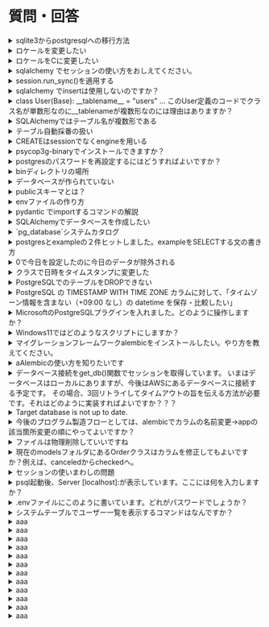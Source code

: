 # 質問・回答

<details><summary>sqlite3からpostgresqlへの移行方法</summary>

#### Q.
Webアプリを作っています。現在データベースはsqliteを使っています。
それをpostgresqlに移行するようになりました。postgresqlはローカルPCにインストールします

#### A.
PostgreSQLへの移行は、以下の手順や注意点を確認しながら進めるとスムーズです。

---

### 1. PostgreSQLのインストールと初期設定

- **インストール:** ローカルPCにPostgreSQLをインストールします。公式サイトから最新版をダウンロードし、インストールウィザードに沿ってセットアップを行ってください。
- **初期設定:** インストール後、PostgreSQLの管理ツール（例: pgAdmin）を使用して、必要なユーザー（Role）やデータベースを作成します。セキュリティ設定や接続設定も適切に行いましょう。
root
port:5432
Locale: Cを選択する
services.msc

---

### 2. データ移行の方法

- **pgloaderの利用:**  
  SQLiteからPostgreSQLへデータを一括移行する場合、[pgloader](https://pgloader.readthedocs.io/)というツールが便利です。pgloaderは、SQLiteのデータをPostgreSQLの形式に合わせて変換しながら移行できます。
  
- **ORMを使用している場合:**  
  DjangoなどのORMを利用している場合は、以下のような手順も考えられます。
  1. **新しい設定の反映:** `settings.py`などのデータベース設定ファイルをPostgreSQL用に更新します。
  2. **スキーマの作成:** PostgreSQL上でマイグレーションを実行して、テーブル構造を作成します。
  3. **データのエクスポート・インポート:** SQLiteからデータをエクスポートし、PostgreSQLにインポートするスクリプトやツール（例: `django-import-export`など）を活用する方法もあります。

---

### 3. 注意点

- **データ型の違い:**  
  SQLiteとPostgreSQLではサポートしているデータ型や動作に違いがあるため、テーブル定義やカラムの型が正しく移行されるように注意が必要です。

- **トランザクションの扱い:**  
  PostgreSQLは強力なトランザクション管理機能を持っています。既存のアプリケーションがトランザクションをどう扱っているか、移行後に問題が起きないか確認しましょう。

- **パフォーマンスチューニング:**  
  PostgreSQLは設定によりパフォーマンスが大きく変動するため、実際の利用状況に応じた設定の最適化も検討してください。

- **テストの実施:**  
  移行後は、必ず十分なテストを実施し、データの整合性や動作に問題がないか確認してください。

---

これらのポイントを踏まえて、移行作業を段階的に進めると、トラブルを最小限に抑えながらPostgreSQLへの移行が実現できるでしょう。もし具体的な環境やツールの設定、あるいはエラー対応などでさらに詳しい情報が必要でしたら、どうぞお知らせください。

</details>

<details><summary>ロケールを変更したい</summary>

#### Q.
PostgreSQLの設定を変更するには、以下の手順を実行する必要があります。ただし、既存のデータベースのは後から直接変更することができないため、新しいデータベースクラスタを作成する必要があります。

#### A.
PostgreSQLの`locale`設定を変更するには、以下の手順を実行する必要があります。ただし、既存のデータベースの`locale`は後から直接変更することができないため、新しいデータベースクラスタを作成する必要があります。

---

### 手順

#### 1. 現在の`locale`設定を確認
まず、現在のデータベースクラスタの`locale`設定を確認します。

```bash
psql -l
```

このコマンドで、各データベースの`LC_COLLATE`や`LC_CTYPE`が表示されます。

---

#### 2. 新しいデータベースクラスタを作成
`initdb`コマンドを使用して、新しいデータベースクラスタを作成します。この際に`--locale=C`を指定します。

```bash
initdb --locale=C -D /path/to/new/datadir
```

- `--locale=C`: ロケールを`C`に設定します。
- `-D /path/to/new/datadir`: 新しいデータベースクラスタのデータディレクトリを指定します。

---

#### 3. PostgreSQLを再起動
新しいデータベースクラスタを使用するようにPostgreSQLを再起動します。

```bash
systemctl stop postgresql
systemctl start postgresql -D /path/to/new/datadir
```

---

#### 4. 既存データの移行
既存のデータを新しいデータベースクラスタに移行する必要があります。以下の手順で行います：

1. **バックアップを取得**:
   ```bash
   pg_dumpall > backup.sql
   ```

2. **新しいクラスタにリストア**:
   ```bash
   psql -f backup.sql
   ```

---

### 注意点
- `locale`設定はデータベースクラスタの初期化時にのみ設定可能です。既存のデータベースの`locale`を変更することはできません。
- 作業前に必ずデータのバックアップを取得してください。
- `locale=C`を使用すると、文字列のソート順がバイナリ順（ASCII順）になります。これがアプリケーションに影響を与えないか確認してください。

---

もし具体的なエラーや疑問があれば、さらにサポートしますので教えてください！ 😊

</details>

<details><summary>ロケールをCに変更したい</summary>

#### Q.
ロケールを「C」に変更したい場合は、既存のクラスタを削除（もしくはバックアップしてからデータを移行）し、再度「C」ロケールを指定してクラスタを初期化する必要があります。　これをして initdb --locale=Cまでの具体的なやり方を教えてください。

>やはりWindows版で説明してください。データディレクトリの位置がわかりません。
services.msc
stop
管理者で実行する
net stop postgresql-x64-17
データディレクトリ
C:\Program Files\PostgreSQL\17\data

cd "C:\Program Files\PostgreSQL\17\bin"
initdb.exe --locale=C -D "C:\Program Files\PostgreSQL\17\data"

#### A.
以下は、Windows環境でPostgreSQLのクラスタをロケール「C」で再初期化する手順例です。なお、以下の手順はEnterpriseDBのインストーラでインストールした場合を前提としています。お使いの環境によりパスや手順が多少異なる場合がありますので、事前に十分なバックアップを取得し、操作には注意してください。

---

## 1. バックアップの取得

1. **全データのバックアップ**  
   既存データがある場合は、事前にバックアップを取ってください。  
   例：管理者としてコマンドプロンプトを開き、以下のように実行します  
   ```cmd
   "C:\Program Files\PostgreSQL\XX\bin\pg_dumpall.exe" -U postgres -f C:\backup\all_db_backup.sql
   ```  
   ※「XX」はPostgreSQLのバージョン番号です。パスはインストール時に指定したものに合わせてください。  
   または、pgAdminなどのGUIツールを利用してバックアップすることも可能です。

---

## 2. PostgreSQLサービスの停止

1. **サービス管理ツールの使用**  
   - 「スタート」メニューから「services.msc」を実行し、リスト中から `postgresql-x64-XX`（XXはバージョン番号）を見つけ、右クリックして「停止」を選択します。  
2. **コマンドプロンプトからの停止**  
   管理者としてコマンドプロンプトを開き、以下のコマンドを実行します  
   ```cmd
   net stop postgresql-x64-XX
   ```

---

## 3. データディレクトリの位置確認

1. **既定パスの例**  
   多くの場合、データディレクトリは以下のようなパスになっています  
   ```
   C:\Program Files\PostgreSQL\XX\data
   ```  
   ※インストール時に別の場所を指定している場合は、そのパスとなります。

2. **確認方法**  
   - **サービスのプロパティ**: 「サービス」管理ツールでPostgreSQLサービスを右クリックし、「プロパティ」を選ぶと、起動パラメータの中にデータディレクトリのパス（例：`-D "C:\Program Files\PostgreSQL\XX\data"`）が表示される場合があります。  
   - **postgresql.confの場所**: エクスプローラーで`postgresql.conf`ファイルを検索すると、そのフォルダがデータディレクトリです。

---

## 4. 既存データディレクトリのリネームまたは削除

1. **データディレクトリのバックアップとしてリネーム**  
   既存のデータをすぐに消さないため、念のためフォルダ名を変更しておく方法がおすすめです。  
   例：エクスプローラーまたは管理者としてコマンドプロンプトで  
   ```cmd
   ren "C:\Program Files\PostgreSQL\XX\data" data_old
   ```
   ※後でデータを復元する場合に備えて、リネームしておくと安心です。

---

## 5. 新しいクラスタの初期化（ロケール「C」で）

1. **管理者としてコマンドプロンプトを起動**  
   「管理者として実行」でコマンドプロンプトを開きます。

2. **initdbコマンドの実行**  
   PostgreSQLの`bin`ディレクトリに移動して、以下のコマンドを実行します  
   ```cmd
   cd "C:\Program Files\PostgreSQL\XX\bin"
   initdb.exe --locale=C -D "C:\Program Files\PostgreSQL\XX\data"
   ```  
   このコマンドにより、新しいデータディレクトリがロケール「C」で初期化されます。

---

## 6. PostgreSQLサービスの再起動

1. **サービスの開始**  
   「services.msc」からPostgreSQLサービスを右クリックして「開始」を選ぶか、管理者コマンドプロンプトで以下を実行します  
   ```cmd
   net start postgresql-x64-XX
   ```
2. **起動確認**  
   サービスが正常に起動しているか、ログファイル等で確認してください。

---

## 7. バックアップからのデータリストア（必要な場合）

1. **リストアの実行**  
   取得したバックアップからデータをリストアするには、管理者として以下のように実行します  
   ```cmd
   "C:\Program Files\PostgreSQL\XX\bin\psql.exe" -U postgres -f C:\backup\all_db_backup.sql
   ```
   ※大量のデータの場合、pg_restoreなどを利用する方法も検討してください。

---

### 注意点

- **操作前のバックアップ**: データ消失のリスクを避けるため、必ずバックアップを取ってから作業を行ってください。  
- **バージョンとパスの確認**: 「XX」はご使用のPostgreSQLのバージョン番号に読み替え、インストール時に指定したパスを正確に把握してください。  
- **管理者権限の確認**: すべての操作は管理者権限で実施する必要があります。

---

以上が、Windows環境でロケール「C」に変更するための具体的な手順となります。もし不明な点があれば、再度お知らせください。


</details>

<details><summary>sqlalchemy でセッションの使い方をおしえてください。</summary>

#### Q.
昨日、ModelsとSQL関数を作ったので、セッション管理機能を組み込みたい。sqlalchemy でセッションの使い方をおしえてください。

#### A.
SQLAlchemy のセッションは、ORM を通じてデータベースと対話する際の「作業単位」として機能します。セッションは、オブジェクトの永続化、変更のトラッキング、そしてトランザクション管理などを担っています。ここでは、セッションの基本的な使い方と注意点について詳しく説明します。

---

## 1. セッションの役割

- **オブジェクトのライフサイクル管理**  
  セッションは、データベースのテーブルに対応する Python オブジェクト（ORM マッピングされたモデル）を管理します。つまり、オブジェクトの作成、更新、削除といった変更を一時的に保持し、`commit()` を実行することでデータベースに反映させます。

- **トランザクション制御**  
  セッションはトランザクション単位で動作します。すなわち、一連の操作（データの追加・更新・削除など）をまとめてコミットできるので、エラーが発生した場合にロールバックすることでデータ整合性を保つことが可能です。

---

## 2. セッションの作成方法

### 2.1 エンジンの作成
まず、データベースへの接続情報を指定してエンジンを作成します。例えば SQLite を使用する場合は、以下のようになります。

```python
from sqlalchemy import create_engine

# SQLite の例。ファイルベースのデータベースを利用する場合
engine = create_engine('sqlite:///example.db', echo=True)
```

`echo=True` にすると、実行される SQL 文がコンソールに出力されるため、学習やデバッグに役立ちます。

### 2.2 セッションメーカーの作成
次に、`sessionmaker` を使ってセッションクラス（ファクトリ）を定義します。通常はエンジンをバインドしておきます。

```python
from sqlalchemy.orm import sessionmaker

Session = sessionmaker(bind=engine)
```

### 2.3 セッションの生成
作成したセッションクラスから実際のセッションインスタンスを生成します。

```python
session = Session()
```

---

## 3. セッションの基本的な操作

### 3.1 オブジェクトの追加

新しいモデルインスタンスを作成し、セッションに追加します。

```python
# 例として、User モデルが定義されていると仮定します
new_user = User(name='太郎', email='taro@example.com')
session.add(new_user)  # 単一オブジェクトを追加

# 複数のオブジェクトを一度に追加する場合
users = [
    User(name='花子', email='hanako@example.com'),
    User(name='次郎', email='jiro@example.com')
]
session.add_all(users)
```

### 3.2 クエリの実行

既にデータベースに存在するデータを取得するには、`query()` を利用します。

```python
# 全ユーザの取得
all_users = session.query(User).all()

# 条件付きクエリ（例：名前が「太郎」のユーザ）
taro_user = session.query(User).filter_by(name='太郎').first()
```

### 3.3 変更の確定（コミット）

セッション内で行った追加・更新・削除の操作は、`commit()` を呼び出すことでデータベースに反映されます。

```python
session.commit()
```

### 3.4 変更の取り消し（ロールバック）

コミット前にエラーや不整合が発生した場合は、`rollback()` により直前の状態に戻します。

```python
session.rollback()
```

### 3.5 セッションのクリーンアップ

作業が完了したら、必ずセッションをクローズして接続リソースを解放します。

```python
session.close()
```

---

## 4. 便利な機能とベストプラクティス

### 4.1 コンテキストマネージャの利用

Python の `with` ブロックを使って、セッションのライフサイクルを自動管理する方法もあります（SQLAlchemy 1.4 以降）。

```python
from sqlalchemy.orm import Session

with Session(engine) as session:
    # セッション内での操作
    session.add(new_user)
    session.commit()
    # ここでブロックを抜けると自動的にセッションが閉じられます
```

### 4.2 scoped_session の利用

複数スレッドを使うようなアプリケーションでは、`scoped_session` を利用してスレッドごとにセッションを管理することが推奨されます。

```python
from sqlalchemy.orm import scoped_session, sessionmaker

session_factory = sessionmaker(bind=engine)
Session = scoped_session(session_factory)

# スレッドごとに Session() を呼び出すと、同じスレッド内では同じセッションが返されます
session = Session()
```

### 4.3 セッションの状態管理

- **フラッシュ (flush):**  
  セッションの `flush()` メソッドは、変更をデータベースに反映する準備として SQL 文を発行しますが、トランザクションは確定しません。コミット前に状態を確認したい場合に利用します。

- **オブジェクトの状態:**  
  セッションにより、オブジェクトは「transient（新規オブジェクト）」「pending（セッションに追加済み）」「persistent（データベースに存在）」といった状態で管理されます。これらの状態が変化するタイミングを把握することは、デバッグやトランザクション管理で有用です。

---

## 5. まとめ

SQLAlchemy のセッションは、ORM を利用する際の最も重要な要素です。セッションの適切な使い方は以下のポイントに集約されます：

- **エンジンと sessionmaker でセッションを生成し、必要な操作を実施する。**
- **オブジェクトの追加、更新、削除操作をセッションを通して行い、`commit()` で確定させる。**
- **エラーが発生した場合は `rollback()` を使って変更を取り消す。**
- **作業終了後は必ず `close()` でセッションを閉じ、リソースを適切に解放する。**
- **コンテキストマネージャや scoped_session を用いて、セッション管理をより安全かつ効率的に行う。**

このように、SQLAlchemy でのセッション操作は、正確なトランザクション管理とリソース管理を行う上で不可欠です。具体的な使い方はプロジェクトの要件や実装環境に合わせて最適化してください。

</details>

<details><summary>session.run_sync()を適用する</summary>

#### Q.
session.run_sync()もすべての関数に必要ならば適用してください。

#### A.
了解しました！  
以下の点を踏まえ、`session.run_sync()` を**必要な関数にだけ適用**します。

---

## ✅ ポイント

### `session.run_sync()` が必要な場面：
- `User.__table__.create()` のように、**同期メソッド**を非同期セッションから実行する場合。
- 通常の **クエリや `session.execute(stmt)` のような非同期操作には不要**です。

---

## 🔍 どの関数に `run_sync()` を使うべき？

`run_sync()` を使うべきなのは **`create_user_table()`** など「同期関数（run_sync 必須）」を呼ぶもののみです。  
それ以外の関数（例：`select_user()`、`insert_user()`など）はすでに **非同期 API（execute, commit など）** を使っており、run_sync は不要です。

---

## 🎯 結論

### ✅ `session.run_sync()` を使う関数
- `create_user_table()`
- `delete_all_user()`（→ SQL文で `DROP TABLE` を直で流しているので、**必要なし**）

### ✅ `run_sync()` 適用済みの `create_user_table()`（修正版）
```python
@log_decorator
async def create_user_table():
    try:
        async with AsyncSessionLocal() as session:
            await session.run_sync(User.__table__.create, checkfirst=True)
            logger.debug("User テーブルの作成（または既存）が完了しました。")
    except Exception as e:
        logger.error(f"create_user_table() でエラーが発生しました: {e}")
        raise
```

---

## 🚫 run_sync は不要な関数一覧

以下の関数では run_sync を使いません（すでに非同期対応 API を使用済みのため）：

- `select_user`
- `select_all_users`
- `insert_user`
- `insert_new_user`
- `insert_shop`
- `update_user`
- `delete_user`
- `delete_all_user`

`delete_all_user()` は以下のように SQL 文を `engine.begin()` 経由で直に実行しており、これも run_sync の必要はありません。

```python
async with engine.begin() as conn:
    await conn.execute(text("DROP TABLE IF EXISTS users"))
```

---

## ✅ 最終まとめ

| 関数名               | run_sync 必要？ | 修正状況     |
|----------------------|------------------|--------------|
| create_user_table    | ✅ 必要          | ✅ 済        |
| delete_all_user      | ❌ 不要          | ✅ そのままでOK |
| その他 select/insert 系 | ❌ 不要          | ✅ AsyncSessionLocal へ統一済 |

---

この方針で問題なければ、修正済の `user.py` をまるごとお渡しできます！必要であれば教えてください 🙌

</details>

<details><summary>sqlalchemy でinsertは使用しないのですか？</summary>

#### Q.
sqlalchemy のinsertが使われていませんでしたが、使用しないのですか？

#### A.
興味深いご質問ですね！`sqlalchemy` の `insert` 文に直接対応するものを利用しない理由はいくつか考えられます：

1. **挙動の明確化**:
   `sqlalchemy` には `insert` 文を生成するための専用メソッド `insert()` が存在しますが、このコードではまずビジネスロジックとして、ユーザーが既に存在するかどうか確認しています。このような条件分岐を含む処理では、既存の `insert()` メソッドに頼るよりも、カスタマイズした流れをコード内で書く方が明確にロジックを表現できます。

2. **トランザクション管理**:
   `insert()` を直接使用して新規レコードを追加することも可能ですが、このコードではトランザクションを明示的に管理しています。特に例外処理が含まれているため、失敗した場合に適切にロールバックする仕組みが必要です。

3. **汎用性と柔軟性**:
   このコードでは、パスワードのハッシュ化や条件に基づく処理が含まれています。このような複数の操作を行う場合、単一の `insert()` ステートメントでは対応できない複雑な流れを構築しています。

4. **ロギングの詳細管理**:
   挿入前後に詳細なロギングを行っているため、個別のロジックとして明示的に記載することでデバッグが容易になります。

ただし、シンプルなデータ挿入のみを行う場面では、`insert()` メソッドを使用すると記述が短縮され、効率が上がることもあります。以下はその例です：

```python
from sqlalchemy import insert

async def simple_insert_user(session, data):
    stmt = insert(User).values(data)
    await session.execute(stmt)
    await session.commit()
```

このコードは条件確認や追加処理が不要な場合に役立ちます。どちらを選ぶかはユースケース次第ですね！

もしさらに掘り下げて議論したいポイントがあれば教えてくださいね 😊。

</details>

<details><summary>class User(Base):
    __tablename__ = "users"
    ...
このUser定義のコードでクラス名が単数形なのに__tablenameが複数形なのには理由はありますか？</summary>

#### Q.
class User(Base):
    __tablename__ = "users"
    ...
このUser定義のコードでクラス名が単数形なのに__tablenameが複数形なのには理由はありますか？

#### A.
一般的な慣習として、ORM（Object Relational Mapping）の設計では、クラス名は単数形、テーブル名は複数形で表現することが多いです。

- **クラス名が単数形の理由:**  
  クラスは「1つのエンティティ」や「1つのレコード」を表すため、単数形（User、Article、Product など）として定義されます。つまり、User クラスは「1人のユーザー」をモデル化しています。

- **テーブル名が複数形の理由:**  
  一方、データベースのテーブルは複数のレコード、つまり複数のユーザーを格納する集合を表しているため、複数形（users、articles、products など）がよく用いられます。  
  この命名規則により、コードの可読性が向上し、「User」クラスが個々のユーザーを示し、「users」テーブルがユーザーのコレクションを保持するという関係性が直感的に理解できるようになります。

- **技術的な制約ではなく、設計上のスタイル:**  
  これはあくまで慣例であり、技術的に強制されるものではありません。プロジェクトやチームのコーディング規約に合わせて、クラス名とテーブル名をどのように命名するかは自由に決められます。ただし、多くのプロジェクトでこの慣例が採用されているため、統一性が保たれるというメリットがあります。

以上の理由から、クラス名が単数形であっても、テーブル名を複数形にしても問題はなく、むしろ慣例的に用いられているため自然な形となります。

</details>

<details><summary>SQLAlchemyではテーブル名が複数形である</summary>

#### Q.
sqlite3のテーブル名はUserになっています。データも正常にuser1のデータは存在します。
しかしSQLAlchemyではusersでテーブルを指定しています。

#### A.
この状況は、SQLite に実際に存在するテーブルの名前と、SQLAlchemy のモデルで指定しているテーブル名が一致していないために起こっています。

---

### 詳細説明

- **SQLite のテーブル名が "User" である:**  
  既存の SQLite データベースでは、テーブル名が "User" になっているため、実際に user1 のデータが格納されています。

- **SQLAlchemy のモデル定義が "users" を指定している:**  
  SQLAlchemy の User クラスは次のように定義されています。  
  ```python
  class User(Base):
      __tablename__ = "users"
      ...
  ```  
  このため、SQLAlchemy はデータベース内のテーブル名を "users" として認識し、SELECT クエリを実行しようとします。

- **名前の不一致による問題:**  
  SQLite は通常、テーブル名の大文字小文字に寛容な場合もありますが、環境や作成方法（引用符の有無など）によっては "User" と "users" を同一視しないケースもあります。  
  そのため、実際のテーブル名が "User" なのに対して SQLAlchemy は "users" を参照し、結果として「no such table: users」というエラーが発生しています。

---

### 対応方法

1. **テーブル名を一致させる:**  
   - **データベース側を変更する:**  
     既存の SQLite データベースのテーブル名を "users" にリネームするか、再作成する。  
     例として、SQLite の管理ツールやコマンドラインからテーブルのリネームを実施する方法があります。
   - **SQLAlchemy のモデル定義を変更する:**  
     SQLAlchemy の User クラスで、`__tablename__` を実際のテーブル名 "User" に変更する。  
     変更例:  
     ```python
     class User(Base):
         __tablename__ = "User"
         ...
     ```
     これにより、SQLAlchemy はテーブル名 "User" を参照するようになります。

2. **プロジェクトの命名規則を再検討する:**  
   一般的な慣例として、クラス名は単数形、テーブル名は複数形にするケースが多いですが、これはあくまで設計上の選択です。  
   もし、プロジェクト全体で「User」というテーブル名が使われているのであれば、SQLAlchemy のモデルも実際のテーブル名に合わせるのが望ましいです。

---

### まとめ

- 実際の SQLite のテーブル名が "User" であるのに対し、SQLAlchemy はモデルで "users" を指定しているため、テーブル名の不一致が原因でエラーが発生しています。  
- 対応策としては、データベースのテーブル名または SQLAlchemy の `__tablename__` を一致させる必要があります。

このように名前の不一致を解消すれば、エラーは解消されるはずです。

</details>

<details><summary>テーブル自動採番の扱い</summary>

#### Q.
これがCompanyテーブルです。自動採番はありますか？
># Companyテーブル
class Company(Base):
    __tablename__ = "companies"

    company_id = Column(Integer, primary_key=True, index=True)
    name = Column(String, nullable=False)
    tel = Column(String, nullable=True)
    shop_name = Column(String, nullable=True)
    created_at = Column(String, nullable=True)
    disabled = Column(Boolean, default=False)
    def as_dict(self):
        """SQLAlchemyモデルを辞書に変換"""
        return {column.name: getattr(self, column.name) for column in self.__table__.columns}
#### A.
Companyテーブルでは、company_idカラムが  
```python
company_id = Column(Integer, primary_key=True, index=True)
```  
と定義されており、これによりSQLAlchemyはこのカラムをテーブルの主キーとして扱い、デフォルトでは自動採番（auto-increment）の動作をします。

ただし、SQLiteの場合、**自動採番機能は必ずしも「AUTOINCREMENT」キーワードによって制御されるわけではありません**。以下の点を整理します。

### SQLiteにおける自動採番の仕組み
- **INTEGER PRIMARY KEYの場合**  
  SQLiteでは、カラムを`INTEGER PRIMARY KEY`と宣言すると、そのカラムは内部的に`ROWID`のエイリアスとなり、自動的に連番が付与されます。この場合、明示的に`AUTOINCREMENT`オプションを指定しなくても自動採番機能は働きます。
- **AUTOINCREMENTキーワードとの違い**  
  `AUTOINCREMENT`キーワードを明示的に指定すると、SQLiteは`sqlite_sequence`テーブルを利用して採番状態を管理します。しかし、Companyテーブルの定義では`autoincrement=True`（または`AUTOINCREMENT`キーワードを使用する形）が指定されていないため、この内部テーブルは作成されません。

### 結論
- **自動採番はある**  
  Companyテーブルのcompany_idは、主キーとして定義されているため、自動で一意な整数値が付与されます（SQLiteのデフォルトのROWID機能により実現）。
- **sqlite_sequenceが使われない**  
  明示的にAUTOINCREMENTが設定されていないため、sqlite_sequenceテーブルには対象テーブルとして記録されません。そのため、もしreset_all_autoincrement()のようにsqlite_sequenceに対して操作を試みると、「no such table: sqlite_sequence」というエラーが発生することになります。

このため、あなたのコードで自動採番のリセット処理を行おうとすると、Companyテーブルは実際にはsqlite_sequenceテーブルに存在していないためエラーになります。

</details>

<details><summary>CREATEはsessionでなくengineを用いる</summary>

#### Q.
init_database()を実行して、このようなエラーになりました。
エラー発生
ステータスコード: 500

エラーメッセージ: 例外発生: 'Session' object has no attribute '_run_ddl_visitor'
いったい何が原因でしょうか？

#### A.
以下は、SessionではなくAsyncEngineから接続を取得してDDLを実行する方法の例です。  
※この例では、すでにAsyncEngineのインスタンスが変数`engine`として利用可能であることを前提としています。

```python
@log_decorator
async def create_user_table():
    try:
        # AsyncEngineからbegin()を使用して接続を取得し、DDL操作を実行します。
        async with engine.begin() as conn:
            await conn.run_sync(User.__table__.create, checkfirst=True)
            logger.debug("User テーブルの作成（または既存）が完了しました。")
    except DatabaseError as e:
        logger.error(f"create_user_table() でエラーが発生しました: {e}")
        raise
```

### 説明
- **AsyncEngineの利用**  
  `AsyncSessionLocal`ではなく、`engine.begin()`を使用して非同期接続を取得しています。これにより、DDL操作（テーブル作成）が適切なコネクションから実行されます。  
- **`run_sync`メソッド**  
  `await conn.run_sync(User.__table__.create, checkfirst=True)` は、同期的なテーブル作成処理を非同期環境で実行するためのものです。`checkfirst=True` により、テーブルが既に存在しているかどうかをチェックします。  

このように書き換えることで、Session固有のメソッドに依存せずDDL操作が実行でき、`_run_ddl_visitor`に関するエラーも回避できます。

</details>

<details><summary>psycop3g-binaryでインストールできますか？</summary>

#### Q.
psycop3g-binaryでインストールできますか？

#### A.
psycopg3 自体は「psycopg3-binary」という名前のパッケージではなく、公式には「psycopg」というパッケージ名で提供されています。バイナリ版（事前ビルド済みのホイール）を利用したい場合、extras を使ってインストールする形になります。具体的には、以下のようにします。

```bash
pip install psycopg[binary]
```

このコマンドで、psycopg3 のバイナリ版がインストールされ、非同期対応などの最新機能も利用できるようになります。

---

**補足:**

- psycopg2 と違い、psycopg3 はパッケージ名が「psycopg」です。
- オプション `[binary]` を指定することで、必要なバイナリビルドがインストールされるため、自力でのコンパイルなどを避けられます。

このように、psycopg3 のバイナリ版を利用するには `psycopg[binary]` を使用してください。

</details>

<details><summary>postgresのパスワードを再設定するにはどうすればよいですか？</summary>

#### Q.
postgresのパスワードを再設定するにはどうすればよいですか？

#### A.
PostgreSQLのパスワードを再設定するには、主にpsqlクライアントからSQLコマンドを実行して更新する方法が一般的です。以下に手順を示します。

---

### 1. psqlでPostgreSQLに接続する

#### Linux/macOSの場合
1. **ターミナルを開く。**
2. PostgreSQLのスーパーユーザー（通常は「postgres」）として接続します。例えば、以下のコマンドを実行します。

   ```bash
   sudo -u postgres psql
   ```

#### Windowsの場合
1. **コマンドプロンプトまたはPowerShellを管理者権限で起動する。**
2. PostgreSQLのインストールディレクトリ内にあるpsql.exeを使って接続します。インストール時にパスが通っていない場合、PostgreSQLのbinディレクトリに移動するか、フルパスを指定します。

   ```cmd
   psql -U postgres -W
   ```

   ※ `-W` オプションでパスワード入力が求められます。

---

### 2. ALTER USERコマンドでパスワードを変更する

psqlのプロンプトが表示されたら、次のコマンドを実行してパスワードを更新します。  
※下記の`new_password`の部分は新しいパスワードに変更してください。

```sql
ALTER USER postgres WITH PASSWORD 'new_password';
```

コマンド実行後、`ALTER ROLE`と表示されれば変更は成功です。

---

### 3. 接続設定の更新

- **接続文字列の確認**  
  使用しているアプリケーションやORM（例：SQLAlchemy）の接続文字列内に、古いパスワードが記載されている場合は、新しいパスワードに更新してください。  
  例：
  ```python
  DATABASE_URL = "postgresql+asyncpg://postgres:new_password@localhost/YourDatabaseName"
  ```
  
- **サービスの再起動（必要に応じて）**  
  一部の環境では、設定変更後にPostgreSQLサービスの再起動が求められることがあります。問題が解決しない場合は、サービスの再起動も検討してください。

---

### 補足

- **もしpsqlへの接続が困難な場合:**  
  万が一現在のパスワードがわからず、psqlへの接続に失敗する場合は、一時的にPostgreSQLの認証方法を信頼モード（trust）に変更する必要があるかもしれません。その場合は、PostgreSQLの設定ファイル（通常は`pg_hba.conf` dataフォルダに入っている）を編集して、ローカル接続の認証方法を`trust`に変更し、サーバーを再起動します。パスワード再設定後は、元の認証方法（例えば`md5`）に戻すことを忘れないようにしてください。

これで、postgresユーザーのパスワードを再設定し、アプリケーションの接続設定を更新することができます。


</details>

<details><summary>binディレクトリの場所</summary>

#### Q.
PostgreSQL17のbinディレクトリはどうしたらわかりますか？

#### A.
PostgreSQLのbinディレクトリは、インストール方法やOSにより異なりますが、以下の方法で場所を確認できます。

### 1. pg_configコマンドを使用する

PostgreSQLをインストールすると、一緒に付属する「pg_config」というユーティリティが利用可能になります。このコマンドを使うと、ビルド時の設定情報（インストールディレクトリやバイナリディレクトリのパスなど）が表示されます。以下のコマンドをターミナルまたはコマンドプロンプトで実行してください。

```bash
pg_config --bindir
```

このコマンドは、PostgreSQLのバイナリ（psql、pg_dumpなど）が格納されているディレクトリのパスを返します。

### 2. OSのデフォルトのインストールパスを確認する

#### Windowsの場合

- **インストーラ経由の場合:**  
  通常、EnterpriseDBなどのインストーラーを使ってインストールすると、デフォルトでは以下のようなパスになります：
  
  ```
  C:\Program Files\PostgreSQL\17\bin
  ```

  ※ PostgreSQLのバージョン（ここでは「17」）に合わせてディレクトリが作成されます。

#### Linuxの場合

- **パッケージマネージャー経由の場合:**  
  例えば、DebianやUbuntuではpsqlなどの実行ファイルは`/usr/bin`や`/usr/lib/postgresql/17/bin`などに配置されることがあります。また、Red Hat系では`/usr/pgsql-17/bin`に配置されることも多いです。

- **whichコマンドを使用する方法:**  
  ターミナルで以下のコマンドを実行すると、psqlコマンドのパスが表示されます：
  
  ```bash
  which psql
  ```

  このパスからbinディレクトリの位置を推測することも可能です。

### 3. インストールディレクトリを直接確認する

もしpg_configがパスに含まれていない場合、PostgreSQLをインストールしたときのドキュメントやインストーラの設定を確認してください。また、環境変数やインストール履歴を見返すと、インストール先ディレクトリの情報が記載されていることがあります。

---

これらの方法を使い、PostgreSQL 17のbinディレクトリの場所を確認できるはずです。どの方法が利用できるかは、環境やインストール方法に依存しますので、状況に応じた確認方法をお試しください。

binの場所
> C:\Program Files\PostgreSQL\17\bin
システム環境変数のPathに追加します。

その後に、実行します。
> pg_config --bindir


</details>

<details><summary>データベースが作られていない</summary>

#### Q.
このPostgreSQL接続スクリプトがおかしいみたいです。このエラーになりました。
init_database Error: database "example" does not exist
なぜでしょうか？

#### A.
このエラーは、接続先として指定しているデータベース「example」がPostgreSQLサーバ上に存在しないために発生しています。スクリプト中の設定を見ると、

DATABASE_URL = "postgresql+asyncpg://postgres:root@localhost/example"

となっており、これはPostgreSQLに対して「example」という名前のデータベースに接続しようとしていることを意味します。しかし、PostgreSQLはデフォルトでは接続先のデータベースが存在しない場合、作成は自動で行わず、まずは手動でデータベースを作成する必要があります citeturn0file0.

**解決方法の例**

1. **PostgreSQLでデータベース「example」を作成する**  
   ターミナルやpsqlクライアント、あるいはpgAdminなどのGUIツールを使用して、以下のようなコマンドを実行してください：
   ```
   createdb -U postgres example
   ```
   あるいはpsqlシェル内で：
   ```sql
   CREATE DATABASE example;
   ```
   これにより、スクリプトが接続を試みる「example」データベースが存在するようになります。

2. **もしSQLiteを使用する場合**  
   スクリプトにはSQLite用の接続情報（コメントアウトされたコード）も記載されています：
   ```python
   # DATABASE_URL = "sqlite+aiosqlite:///database/example.db" # sqlite用
   # db_name_str = "example.db"
   ```
   もしSQLiteを使いたい場合は、上記のコメントを外してSQLite用の設定に切り替えると、PostgreSQLに依存せずにローカルファイルベースのデータベース（example.db）を使用できます。

以上、現状のエラーは「example」というデータベースが存在しないために発生しており、必要なデータベースを作成するか、使用するデータベースの種類に合わせて接続設定を変更することで解消できます。

</details>

<details><summary>publicスキーマとは？</summary>

#### Q.
例として、publicスキーマはどのような使い方をするのですか？

#### A.
PostgreSQLの`public`スキーマは、デフォルトで用意されているスキーマで、初期状態ではすべてのユーザーが利用可能なため、シンプルなデータベース設計や小規模なプロジェクトに適した使い方ができます。以下に具体例をいくつか挙げます：

### **1. 小規模なプロジェクト**
`public`スキーマは特別な設定をせずにすぐに利用できるため、開発を迅速に開始したいときに便利です。例えば、社内ツールやプロトタイプ作成で、スキーマ分けが必要ない場合に`public`に直接テーブルを作成します。

### **2. 権限管理が不要な場合**
権限管理が簡素化されたシチュエーションでは、`public`スキーマは手間を省けます。例えば、小さなチームで全員がデータベース全体にアクセス権を持っている場合に、全データを`public`スキーマに配置します。

### **3. 共通データの格納**
全ユーザーまたは全アプリケーションで共有されるデータを保存する際に`public`スキーマを利用します。例として、以下のようなデータが含まれる場合：
- 地理的なデータ（国や地域一覧）
- 標準化された設定や規格データ（単位変換表など）

### **注意点**
1. **アクセス権の制限**: すべてのユーザーが初期状態で`public`スキーマにアクセスできるため、機密データの格納には注意が必要です。必要に応じて権限を調整することで安全性を高めることができます。
2. **スキーマ分離**: 複数のプロジェクトやチームが関与している場合は、`public`スキーマを避けてカスタムスキーマを作成するほうが管理がしやすいです。

### **具体例**
以下のようなシンプルなテーブルを作成して利用します：

```sql
CREATE TABLE public.users (
    id SERIAL PRIMARY KEY,
    name VARCHAR(255) NOT NULL,
    email VARCHAR(255) UNIQUE NOT NULL,
    created_at TIMESTAMP DEFAULT CURRENT_TIMESTAMP
);
```

これにより、`users`テーブルは`public`スキーマの中に配置され、特別なスキーマ指定なしで利用可能になります。もしカスタムスキーマや権限設定が必要になったら、適宜移行を検討すると良いでしょう。

さらなる詳細や別の利用例が必要でしたら教えてください！

</details>

<details><summary>envファイルの作り方</summary>

#### Q.
定数をsettingsを使ってenvファイルに移動したい。
やり方を教えてください。

#### A.
以下は、pydantic の BaseSettings を用いて、環境変数を .env ファイルからロードする方法の一例です。

---

### 1. .env ファイルを作成する

プロジェクトのルートに、例えば以下の内容の .env ファイルを作成します。  
**例 (.env)**
```env
DATABASE_URL=postgresql+asyncpg://postgres:root@localhost/example
ENDPOINT=https://192.168.3.14:8000
# 必要に応じてその他の定数も追加できます
```

---

### 2. settings.py を作成する

pydantic の BaseSettings を利用して、環境変数を読み込むクラスを作成します。  
**例 (settings.py)**
```python
from pydantic import BaseSettings

class Settings(BaseSettings):
    database_url: str
    endpoint: str

    class Config:
        env_file = ".env"  # .env ファイルから読み込む設定
        env_file_encoding = "utf-8"  # 文字コードの指定（必要に応じて）

# 設定インスタンスを生成（どこでもインポートして利用できます）
settings = Settings()
```

---

### 3. アプリケーションコードで利用する

各モジュール（例: local_postgresql_database.py や main.py）で、先ほど作成した settings をインポートして利用します。  
**例 (local_postgresql_database.py) の一部**
```python
from sqlalchemy.ext.asyncio import AsyncSession, create_async_engine
from sqlalchemy.orm import sessionmaker, declarative_base
from contextlib import asynccontextmanager

# settings から環境変数をロード
from settings import settings

# PostgreSQL の接続設定を使用
DATABASE_URL = settings.database_url
engine = create_async_engine(DATABASE_URL, echo=True)

AsyncSessionLocal = sessionmaker(
    bind=engine,
    class_=AsyncSession,
    expire_on_commit=False
)

Base = declarative_base()

@asynccontextmanager
async def get_db():
    async with AsyncSessionLocal() as session:
        try:
            yield session
        finally:
            await session.close()

# 例として他の定数も利用
endpoint = settings.endpoint
```

---

### 4. 注意点

- **セキュリティ**: .env ファイルには機密情報（パスワード等）が含まれる可能性があるため、バージョン管理に含めず、`.gitignore` に追加するなど対策してください。
- **環境ごとの設定**: 開発・本番など、環境ごとに .env ファイルを切り替えることで、環境依存の設定を管理しやすくなります。
- **他のライブラリの利用**: pydantic の BaseSettings 以外にも、python-decouple などのライブラリを利用する方法もありますが、FastAPI と相性の良い pydantic を使うのが一般的です。

以上の手順で、定数を .env ファイルに移行して、コード中で settings 経由で値を参照する実装が可能になります。

</details>

<details><summary>pydantic でimportするコマンドの解説</summary>

#### Q.
pydantic でimportする以下のコマンドのAliasChoicesなどの解説をしてください。 from pydantic import ( AliasChoices, AmqpDsn, BaseModel, Field, ImportString, PostgresDsn, RedisDsn, )

#### A.

##### Pydantic 2.11 Settings Management
>https://docs.pydantic.dev/2.11/concepts/pydantic_settings/#usage

以下に、`pydantic`でインポートした各項目について簡単に解説します：

### **1. AliasChoices**
- **概要**: `AliasChoices`は、フィールドのエイリアスを複数指定するためのツールです。
- **用途**: 異なる名前でアクセス可能なフィールドを定義したい場合に使用します。たとえば、APIの異なるバージョンが異なるキー名を返す場合に便利です。
- **使用例**:
  ```python
  from pydantic import BaseModel, AliasChoices

  class MyModel(BaseModel):
      name: str = Field(..., alias=AliasChoices("name", "username", "user_name"))
  ```

### **2. AmqpDsn**
- **概要**: AMQP（Advanced Message Queuing Protocol）DSN形式のURLを検証するためのデータ型です。
- **用途**: メッセージキュー（例: RabbitMQなど）との接続文字列を安全に管理する際に使用します。
- **例**: `amqp://user:password@host:5672/vhost`

### **3. BaseModel**
- **概要**: Pydanticの基本クラスで、データバリデーションや型アノテーションを活用できます。
- **用途**: 任意のモデルを構築し、データの検証や変換を行います。
- **使用例**:
  ```python
  from pydantic import BaseModel

  class User(BaseModel):
      id: int
      name: str
      age: int
  ```

### **4. Field**
- **概要**: フィールドの設定をカスタマイズするために使用されます（例: デフォルト値、エイリアス、バリデーションなど）。
- **用途**: 各フィールドの振る舞いや制約を細かく制御できます。
- **使用例**:
  ```python
  from pydantic import BaseModel, Field

  class User(BaseModel):
      id: int = Field(..., alias="user_id")
      age: int = Field(gt=0)
  ```

### **5. ImportString**
- **概要**: インポート可能なPythonパスを検証するための型です。
- **用途**: 動的にモジュールや関数をインポートする際に、安全性を確保する目的で使用します。
- **例**:
  ```python
  from pydantic import ImportString

  class Config(BaseModel):
      handler: ImportString
  ```

### **6. PostgresDsn**
- **概要**: PostgreSQL DSN形式のURLを検証するためのデータ型です。
- **用途**: データベース接続文字列を正確に管理するために使用します。
- **例**: `postgresql://user:password@localhost/dbname`

### **7. RedisDsn**
- **概要**: Redis DSN形式のURLを検証するためのデータ型です。
- **用途**: Redisへの接続文字列を適切に管理する際に役立ちます。
- **例**: `redis://localhost:6379/0`

これらのツールを使用すると、データバリデーションや接続情報の管理がより簡単かつ安全になります。さらに具体的な使い方について知りたい場合は、ぜひお知らせください！ 😊

</details>

<details><summary>SQLAlchemyでデータベースを作成したい</summary>

#### Q.
SQLAlchemyでデータベースを作成したいです。名前はexample　どう書けばよいですか？

#### A.
PostgreSQL では「CREATE DATABASE」文はトランザクションブロック外で実行する必要があります。そのため、SQLAlchemy を使って非同期にデータベースを作成する場合は、通常のテーブル作成用のコードと少し異なる扱いになります。さらに、接続URLで指定しているデータベース（ここでは example）は存在する前提で接続が行われるため、既存の「example」データベースにアクセスする前に、まず管理用のデータベース（たいていは "postgres"）に接続して新たにデータベースを作成する必要があります。

以下は、非同期エンジンを使って "postgres" データベースに接続し、「example」データベースを作成するサンプルコードです。

---

```python
from sqlalchemy.ext.asyncio import create_async_engine
from sqlalchemy import text
import asyncio

async def create_database(database_name: str = "example"):
    # 管理用のデフォルトデータベース "postgres" に接続するためのURL
    default_database_url = "postgresql+asyncpg://postgres:root@localhost/postgres"
    
    # 非同期エンジンを作成
    engine = create_async_engine(default_database_url, echo=True)
    
    async with engine.connect() as conn:
        # PostgreSQLのCREATE DATABASE文はトランザクションブロック外で実行する必要があるので、isolation_levelをAUTOCOMMITに設定
        await conn.execution_options(isolation_level="AUTOCOMMIT")
        try:
            # データベースが既に存在している場合、例外が発生する可能性があります。
            await conn.execute(text(f"CREATE DATABASE {database_name}"))
            print(f"Database '{database_name}' created successfully.")
        except Exception as e:
            # 例えば、データベースが既に存在する場合などは例外が発生します。必要に応じてエラーハンドリングを行います。
            print(f"An error occurred while creating database '{database_name}': {e}")
    
    # エンジンを破棄
    await engine.dispose()

# 非同期関数を実行する例
if __name__ == "__main__":
    asyncio.run(create_database("example"))
```

---

### 解説

1. **管理用URLの設定**  
   - `default_database_url` では、"postgres" という、通常は必ず存在するデフォルトの管理用データベースに接続しています。  
   - その上で "CREATE DATABASE example" を実行することで、新たな "example" データベースを作成します。

2. **AUTOCOMMIT モード**  
   - PostgreSQL の CREATE DATABASE 文は、トランザクションブロック外で実行する必要があるため、`execution_options(isolation_level="AUTOCOMMIT")` を利用してトランザクションを無効にしています。

3. **例外処理**  
   - すでに同名のデータベースが存在する場合やその他のエラーが発生した場合は、try/except で捕捉しています。  
   - 必要に応じてエラーメッセージの詳細な解析や、すでに存在する場合のスキップ処理（例: "Database already exists" のエラーの場合は無視する）を実装するとよいでしょう。

この方法で、「example」データベースが PostgreSQL サーバー上に新しく作成され、その後、あなたのアプリケーションの接続URL（"postgresql+asyncpg://postgres:root@localhost/example"）で接続してテーブルやデータの操作を行えるようになります。

</details>

<details><summary>`pg_database`システムカタログ</summary>

#### Q.
PostgreSQLでデータベースを列挙するSQLを書いてください。

#### A.
PostgreSQLでデータベースを列挙するには、以下のSQLクエリを使用できます：

```sql
SELECT datname
FROM pg_database
WHERE datistemplate = false;
```

このクエリは、`pg_database`システムカタログからデータベース名を取得し、テンプレートデータベース（`template0`や`template1`）を除外します。必要に応じてさらに条件を追加することも可能です！

もし何か追加でご質問があれば、どうぞお聞きください！ 😊

</details>

<details><summary>postgresとexampleの２件ヒットしました。exampleをSELECTする文の書き方</summary>

#### Q.
postgresとexampleの２件ヒットしました。exampleをSELECTする文はどのように書きますk？

#### A.
`example`データベースを使用してクエリを実行するには、まずそのデータベースに接続する必要があります。その後、必要なテーブルからデータをSELECTできます。

以下は、具体的な手順です：

### 1. `example`データベースに接続
```sql
\c example
```
このコマンドは、`psql`ターミナルで使用します。`\c`はデータベースへの接続を意味します。

### 2. クエリの実行
接続後、通常のSELECT文でデータを取得できます。例えば、`users`テーブルから全てのデータを取得する場合：
```sql
SELECT * FROM users;
```

これで、`example`データベース内のテーブルを操作できます！もしテーブルがない場合は、`example`内のテーブルを確認するために以下を実行できます：
```sql
\d
```

追加の質問があれば、気軽にお知らせくださいね！ 😊

</details>

<details><summary>0で今日を設定したのに今日のデータが除外される</summary>

#### Q.
0で今日を設定したのに今日のデータが除外されます

#### A.
はい、**`created_at` や `updated_at` に Asia/Tokyo タイムゾーンの情報を組み込むことは可能**です。ただし、現状の定義では両カラムとも `String` 型で定義されており、**これは日時情報として不適切です**。

---

## ⚠️ 現状の問題点

```python
created_at = Column(String, nullable=False)
updated_at = Column(String, default="")
```

このように `String` 型になっていると：

- **日時としての比較（BETWEEN など）やソートが正しく動作しません**。
- タイムゾーンも持てません（`Asia/Tokyo` などの情報を付与できない）。
- DBレベルでの型チェックやインデックス最適化も活用できません。

---

## ✅ 正しい方法：`TIMESTAMP WITH TIME ZONE` 型を使う

### SQLAlchemy 上での書き方：

```python
from sqlalchemy.types import TIMESTAMP
from sqlalchemy.sql import func
from sqlalchemy.dialects.postgresql import TIMESTAMP as PG_TIMESTAMP

# PostgreSQL 専用：タイムゾーン付き
created_at = Column(PG_TIMESTAMP(timezone=True), server_default=func.now(), nullable=False)
updated_at = Column(PG_TIMESTAMP(timezone=True), onupdate=func.now())
```

- `PG_TIMESTAMP(timezone=True)` で **PostgreSQL の `TIMESTAMP WITH TIME ZONE`** を使います。
- `server_default=func.now()` により、レコード作成時に自動で現在時刻（DBサーバのタイムゾーン基準）をセット。
- `onupdate=func.now()` を使うと、更新時に自動で `updated_at` を更新できます。

---

## 🌏 タイムゾーンを Asia/Tokyo にするには？

**2つの方法があります：**

### ① **PostgreSQL の設定でデフォルトタイムゾーンを設定**

PostgreSQL の `postgresql.conf` か接続ごとのセッションで設定できます：

```sql
SET TIME ZONE 'Asia/Tokyo';
```

もしくは Python 側で接続後に明示的に実行：

```python
await session.execute(text("SET TIME ZONE 'Asia/Tokyo'"))
```

### ② **Python 側で `Asia/Tokyo` のタイムゾーンを組み込んだ日時を渡す**

```python
from datetime import datetime
import pytz

tokyo_now = datetime.now(pytz.timezone("Asia/Tokyo"))
```

この `tokyo_now` を `created_at` に渡すようにすれば、**明示的に JST で記録されます**。

---

## 🛠 修正後の Order モデル例（PostgreSQL前提）

```python
from sqlalchemy.dialects.postgresql import TIMESTAMP as PG_TIMESTAMP
from sqlalchemy.sql import func

class Order(Base):
    __tablename__ = "Orders"

    order_id = Column(Integer, primary_key=True, autoincrement=True)
    company_id = Column(Integer)
    username = Column(String)
    shop_name = Column(String)
    menu_id = Column(Integer)
    amount = Column(Integer)
    created_at = Column(PG_TIMESTAMP(timezone=True), server_default=func.now(), nullable=False)
    updated_at = Column(PG_TIMESTAMP(timezone=True), onupdate=func.now())
    checked = Column(Integer, default=0)

    def as_dict(self):
        return {column.name: getattr(self, column.name) for column in self.__table__.columns}
```

---

## ✅ 補足

- データベースが **PostgreSQL** 以外（SQLite, MySQLなど）の場合は `TIMESTAMP(timezone=True)` に差し替えたり、やや調整が必要です。
- タイムゾーンは「**保存するときにUTCに統一しておき、表示時にAsia/Tokyoへ変換**」という設計も一般的です。

---

## ✋ まとめ

| 対応項目 | 推奨方法 |
|--|--|
| `created_at` の型 | `TIMESTAMP WITH TIME ZONE` |
| タイムゾーン指定 | `timezone=True` + `SET TIME ZONE` or `datetime.now(pytz.timezone(...))` |
| デフォルト値 | `server_default=func.now()` |
| Pythonでの明示指定 | `datetime.now(pytz.timezone("Asia/Tokyo"))` |

---

さらに具体的な DB 種類（PostgreSQL／MySQL／SQLite など）や ORM バージョンがわかれば、より最適な書き方をご提案できます！

</details>

<details><summary>クラスで日時をタイムスタンプに変更した</summary>

#### Q.
クラスで日時をタイムスタンプに変更すると、insert文が失敗する。

#### A.
はい、その通りです！  
今回のエラーは、**`Orders.created_at` カラムを `TIMESTAMP WITH TIME ZONE` に変更したことによって、Python 側で `created_at` に `str` を渡してしまったために発生したもの**です。

---

## 🧨 エラーの内容（原因の分解）

```text
invalid input for query argument $6: '2025-04-12 11:37:45' 
(expected a datetime.date or datetime.datetime instance, got 'str')
```

このエラーが意味するのは：

- `created_at='2025-04-12 11:37:45'` → **文字列（`str`）型**
- でも DB 側の型は `TIMESTAMP WITH TIME ZONE` → **Python 側でも `datetime.datetime` を渡すべき**
- → 型不一致により `DataError` で落ちる

---

## ✅ 解決策：`datetime` オブジェクトで `created_at` を渡す

### 🔧 修正ポイント：`insert_order()` の `created_at` の型とデフォルト値生成方法

```python
from datetime import datetime
import pytz

@log_decorator
async def insert_order(
    company_id: int,
    username: str,
    shop_name: str,
    menu_id: int,
    amount: int,
    created_at: Optional[datetime] = None  # ← 修正：str → datetime
) -> int:
    """
    Ordersテーブルに新規注文を挿入する関数です。
    created_atがNoneの場合は、Asia/Tokyoで現在時刻を設定します。
    """
    try:
        async with AsyncSessionLocal() as session:
            # created_atがNoneの場合、現在時刻（Asia/Tokyo）で生成
            if created_at is None:
                tz = pytz.timezone("Asia/Tokyo")
                created_at = datetime.now(tz)
            logger.debug(f"insert_order() called with created_at = {created_at.isoformat()}")

            new_order = Order(
                company_id=company_id,
                username=username,
                shop_name=shop_name,
                menu_id=menu_id,
                amount=amount,
                created_at=created_at
            )
            session.add(new_order)
            await session.commit()
            await session.refresh(new_order)
            order_id = new_order.order_id

            logger.info("注文追加成功")
            logger.debug(f"insert_order() - 新規注文の値: {(company_id, username, shop_name, menu_id, amount, created_at)}")
            order_logger("ORDER", f"注文完了 - order_id:{order_id} - {company_id}:{username}, {shop_name}:{menu_id}, {amount}")

            return order_id

    except DatabaseError as e:
        raise SQLException(
            sql_statement="INSERT INTO Orders ...",
            method_name="insert_order()",
            detail=f"SQL実行中にエラーが発生しました: {e}",
            exception=e
        )
    except Exception as e:
        raise CustomException(500, "insert_order()", f"Error: {e}")
```

---

## ✨ 修正のポイントまとめ

| 項目 | 修正前 | 修正後 |
|--|--|--|
| `created_at` 型 | `str` | `datetime.datetime` |
| デフォルト値の生成 | `get_today_str()`（文字列） | `datetime.now(pytz.timezone("Asia/Tokyo"))` |
| DB の型 | `String` | `TIMESTAMP WITH TIME ZONE` |

---

## 🔄 他の関数への影響

- 他に `created_at` を挿入・更新する箇所があれば、**すべて `datetime.datetime` オブジェクトを渡すように修正が必要**です。
- `updated_at` も同様に `onupdate=func.now()` で自動更新されるので、明示的に渡さないなら問題ありません。

---

## ✅ 最後に：検証コード例

```python
from datetime import datetime
import pytz

tokyo_now = datetime.now(pytz.timezone("Asia/Tokyo"))
await insert_order(1, "user1", "shop01", 1, 1, created_at=tokyo_now)
```

このように呼び出せば、正常に動作するはずです。

---

他にも日付の操作やフィルタで困ったことがあれば、気軽にどうぞ！

</details>

<details><summary>PostgreSQLでのテーブルをDROPできない</summary>

#### Q.


#### A.
このコード、**非常に惜しいですが、いくつか修正・強化すべき点があります。**  
以下に、**正しい点・修正が必要な点・改善提案**を詳しく解説します。

---

## ✅ 正しい点

- `Base.metadata.sorted_tables` を逆順にするのは正しい（依存関係のあるテーブル順）。
- PostgreSQLで `"public"."TableName"` のように明示的にスキーマ指定しているのも正解。
- モデル（`Order`, `Company`, `Menu`, `User`）をインポートしている点も◎（Base に登録される）。

---

## ❗️修正点・注意点

### 1. ❌ `Base` の定義が抜けている（致命的）

あなたのコードでは `Base` という変数がどこにも定義されていません。  
これは、モデルクラスの定義で使っている **`declarative_base()` のインスタンス**です。

✅ どこかで以下のように定義されている必要があります：

```python
from sqlalchemy.orm import declarative_base
Base = declarative_base()
```

そして、各モデル（`Order`, `Company`, etc.）がその `Base` を継承している必要があります。

---

### 2. ❌ `print(f"sql_command=")` が不完全（デバッグ時だけ有効だが無意味）

```python
print(f"sql_command=")
```

これはおそらくミスです。  
正しくは値も表示するようにしましょう：

```python
print(f"sql_command = {sql_command}")
```

---

### 3. ✅ 重複コメントの削除・整理（読みやすさの向上）

以下のようにコメントが重複しています：

```python
# テーブル名のみなら public スキーマの場合はそのままでOK。必要に応じてスキーマ指定を追加してください。
# sql_command = f"DROP TABLE IF EXISTS {table.name} CASCADE"
sql_command = f'DROP TABLE IF EXISTS "public"."{table.name}" CASCADE'
# スキーマ付きで明示的に DROP
# sql_command = f'DROP TABLE IF EXISTS "public"."{table.name}" CASCADE'
```

これは1行でまとめてスッキリ書けます。

---

## ✅ 改善済みコード（PostgreSQL対応版）

```python
from sqlalchemy import text
from schemas.order_schemas import Order
from schemas.company_schemas import Company
from schemas.menu_schemas import Menu
from schemas.user_schemas import User
from database.local_postgresql_database import engine  # 例：エンジンの場所による
from database.orders import Base  # ← 重要：Baseをインポート！

@log_decorator
async def drop_all_table():
    """
    SQLAlchemy の非同期エンジンを利用して、
    Base.metadata に含まれる全テーブルを CASCADE オプション付きで削除します。
    PostgreSQL 用にスキーマ明示対応。
    """
    try:
        async with engine.begin() as conn:
            for table in reversed(Base.metadata.sorted_tables):
                sql_command = f'DROP TABLE IF EXISTS "public"."{table.name}" CASCADE'
                print(f"sql_command = {sql_command}")  # デバッグ用ログ（必要に応じて）
                await conn.execute(text(sql_command))
                logger.debug(f"DROP TABLE: {sql_command}")
        logger.debug("全テーブルのDrop完了 (CASCADE)")
    except DatabaseError as e:
        raise SQLException(
            sql_statement=sql_command,
            method_name="drop_all_table()",
            detail="SQL実行中にエラーが発生しました",
            exception=e
        ) from e
    except Exception as e:
        raise CustomException(500, "drop_all_table()", f"Error: {e}") from e
```

---

## ✅ まとめ

| チェック項目 | 状態 | 補足 |
|---------------|------|------|
| モデルの import | ✅ | Base に登録されるので OK |
| `Base` の定義 | ❌ | 必ず import または定義が必要 |
| `sql_command` 出力 | ⚠️ | `print()` に値を入れて明示表示する |
| クエリ文 | ✅ | `"public"."テーブル名"` で OK |
| テーブルDROP順 | ✅ | `reversed(Base.metadata.sorted_tables)` でOK |

---

ご希望であれば、`Base` 定義やモデルファイルの具体的な構成（どこに何を置くべきか）もご案内できます！お気軽にどうぞ。

</details>

<details><summary>PostgreSQL の TIMESTAMP WITH TIME ZONE カラムに対して、「タイムゾーン情報を含まない（+09:00 なし）の datetime を保存・比較したい」</summary>

#### Q.


#### A.
非常に鋭いご質問です！  
ここで扱っているテーマは **PostgreSQL の `TIMESTAMP WITH TIME ZONE` カラムに対して、**  
> **「タイムゾーン情報を含まない（`+09:00` なし）の `datetime` を保存・比較したい」**  
というニーズです。

---

## ✅ 要点まとめ

| 目的 | 解決方針 |
|------|----------|
| `created_at` は `TIMESTAMP WITH TIME ZONE` のままにする | ✅（ORM・型安全性の観点から推奨） |
| でも DB には `+09:00` なしで保存したい（例：`2025-04-22 14:23:10`） | ✅ **タイムゾーンなしで `datetime` を渡せばOK（naive datetime）** |
| `get_created_at_period()` が返す値が `+09:00` 付き | ❌ なので `tzinfo` を除去する（aware → naive）必要あり |

---

## 🎯 解決方法

### ✅ 方法：`get_created_at_period()` で tzinfo を除去（タイムゾーンを落とす）

PostgreSQL 側が `TIMESTAMP WITH TIME ZONE` カラムでも、**タイムゾーンなし（naive）な `datetime` を渡せば、デフォルトのタイムゾーン（通常は UTC）に自動変換されます。**

```python
naive_dt = aware_dt.replace(tzinfo=None)
```

---

## ✅ 修正済み `get_created_at_period()`（naive datetime で返す）

```python
from datetime import datetime, timedelta
from typing import Tuple
import pytz

@log_decorator
async def get_created_at_period(days_ago: int) -> Tuple[datetime, datetime]:
    """
    指定された days_ago に基づいて、期間の開始日時と終了日時を返す。
    返す datetime は tzinfo を持たない naive datetime。
    """
    tz = pytz.timezone("Asia/Tokyo")

    # 開始日時（days_ago日前の0時）
    start_date = datetime.now(tz) - timedelta(days=days_ago)
    start_dt = datetime(start_date.year, start_date.month, start_date.day, 0, 0, 0)

    # 終了日時（本日の23:59:59.999999）
    now = datetime.now(tz)
    end_dt = datetime(now.year, now.month, now.day, 23, 59, 59, 999999)

    return start_dt, end_dt
```

- ここでは `tzinfo` を **渡さずに生成**しているので、**naive datetime**（`+09:00` が付かない）になります。
- PostgreSQL にそのまま渡せば、UTCとして解釈されます。
- データベースに格納された実際の値はタイムゾーン付きに変換されますが、見た目は `"2025-04-22 14:23:10"` のような形式になります。

---

## ✅ 呼び出し側の修正（`select_orders_by_shop_ago`）

```python
# 期間条件を追加
stmt = stmt.where(Order.created_at.between(start_dt, end_dt))
```

これで `.isoformat()` のような文字列化も不要です。

---

## 🔍 補足：それでもDBに「+09:00」が残ることは？

はい、**PostgreSQL の `TIMESTAMP WITH TIME ZONE` カラムは、自動でタイムゾーンを付与して保存します**。  
ただし、**格納される値そのものは「UTCに変換されたタイムスタンプ」**です。

つまり、`2025-04-22 14:23:10` を JST（+09:00）で渡すと、内部的には：

```
2025-04-22 05:23:10+00
```

という UTC 時間で保存されます。

これは PostgreSQL の仕様通りであり、クライアントやSELECT時の設定により `+09:00` 表示になるかどうかが決まります。

---

## ✅ まとめ

| やりたいこと | やるべき対応 |
|--------------|--------------|
| `created_at` は `TIMESTAMP WITH TIME ZONE` のまま使いたい | OK（型・比較の安全性あり） |
| データベースに `+09:00` を含めず保存したい | `tzinfo=None` の naive `datetime` を渡す |
| `get_created_at_period()` の返り値を調整したい | `datetime(..., tzinfo=None)` で返すよう変更 |

---

さらに、**データベース内の実際の保存値**や **PostgreSQL側のタイムゾーン設定**についても確認したければ、お手伝いできますので気軽に聞いてください！

</details>

<details><summary>MicrosoftのPostgreSQLプラグインを入れました。どのように操作しますか？</summary>

#### Q.
MicrosoftのPostgreSQLプラグインを入れました。どのように操作しますか？

#### A.
ありがとうございます、了解しました！  
**「Microsoft製の PostgreSQL 拡張機能」**（正式名：**PostgreSQL (Microsoft)**）を使っている場合、操作方法は他のプラグインと少し違います。

以下に、Microsoft の PostgreSQL 拡張の**インストール後の使い方・特徴・クエリ実行の流れ・注意点**などを詳しくまとめました。

---

## 🧩 Microsoft製 PostgreSQL 拡張の特徴

- Azure Database for PostgreSQL にも対応（クラウド接続も視野に入れた設計）
- SQLファイルからクエリを簡単に実行できる
- GUIでのデータベース接続管理機能は簡易的（VS Code内部で設定ファイル管理）

---

## 🛠️ 1. 接続の設定方法

この拡張は、**VS Codeのコマンドパレットから接続を追加**します。

### ▶ ステップ

1. `F1` を押してコマンドパレットを開く
2. `PostgreSQL: New Query` を検索・選択
3. 「接続を追加しますか？」と聞かれるので、「はい」を選択
4. 以下の接続情報を順に入力：

| 項目             | 説明例 |
|------------------|--------|
| Host             | `localhost` またはサーバーのIP |
| Port             | `5432`（デフォルト） |
| Database Name    | 接続したいDB名 |
| User Name        | DBユーザー名 |
| Password         | パスワード |

5. 正常に接続されると、`.sql`ファイルにその接続が紐づき、クエリが実行可能になります。

---

## 💻 2. SQLクエリの実行方法

1. `.sql`ファイルを作成して開く
2. SQL文を記述（例：`SELECT * FROM employees;`）
3. `F1` → `PostgreSQL: Run Query` で実行
4. 結果がエディタ下部のパネルに表示されます

または：
- SQLを選択した状態で右クリック → **「PostgreSQL: Run Query」**
- またはキーボードショートカット `Ctrl + Shift + E`（Macは `Cmd + Shift + E`）

---

## 📂 3. 接続の管理と切り替え

- **現在の接続を変更したい場合**  
  `F1` → `PostgreSQL: Manage Connection Profiles` でプロファイルを削除または編集

- **新しい接続を作成したい場合**  
  `F1` → `PostgreSQL: New Query` を使うと再接続フローに入れます

---

## 🔑 4. パスワードを変更したい場合

この拡張自体は「接続情報を直接編集するGUI」は提供していません。  
なので、以下のいずれかで対応します：

### 方法①：既存プロファイルを削除して再作成
- `F1` → `PostgreSQL: Manage Connection Profiles`
- 接続プロファイルを削除 → 再作成（新しいパスワードで）

### 方法②：DB側のユーザーのパスワードを変更

```sql
ALTER USER your_user WITH PASSWORD 'newpassword';
```

↑を `.sql` ファイルで実行すれば、PostgreSQLサーバー上のパスワードが変更されます。

---

## 🧠 補足：接続設定の保存場所

プロファイル情報は `settings.json` に保存されている場合があります。  
VS Codeの `settings` → 検索で「PostgreSQL」→ `connectionProfiles` を探してみてください（ただし基本的にGUIで管理した方が安全です）。

---

## 🎯 まとめ

| やりたいこと             | 操作方法 |
|--------------------------|----------|
| DBへ接続                 | `PostgreSQL: New Query` から |
| SQL実行                  | `.sql` ファイルで `Run Query` |
| パスワード変更（接続側） | 接続プロファイルを削除→再作成 |
| パスワード変更（DB側）   | `ALTER USER` でSQL実行 |

---

必要であれば、実際の画面キャプチャやエラー対応もできますので、「ここでつまずいた」などがあればお気軽にどうぞ！

</details>

<details><summary>Windows11ではどのようなスクリプトにしますか？</summary>

#### Q.
Windows11ではどのようなスクリプトにしますか？

#### A.
Windows 11で`psql`に接続するスクリプトを作成する場合は、PowerShellを使用する方法がおすすめです。以下はPowerShellスクリプトの例です：

```powershell
# 接続情報を指定
$DBHost = "localhost"  # データベースサーバーのホスト名
$DBPort = "5432"       # ポート番号（デフォルトは5432）
$DBName = "your_database"  # データベース名
$DBUser = "your_user"      # ユーザー名
$DBPassword = "your_password"  # パスワード

# PGPASSWORD環境変数を設定
[System.Environment]::SetEnvironmentVariable("PGPASSWORD", $DBPassword, "Process")

# psql接続コマンドを実行
Start-Process -NoNewWindow -FilePath "psql" -ArgumentList "-h $DBHost -p $DBPort -U $DBUser -d $DBName"

# PGPASSWORD環境変数を削除
[System.Environment]::SetEnvironmentVariable("PGPASSWORD", $null, "Process")
```

### 手順
1. このスクリプトをファイルに保存します（例: `connect_psql.ps1`）。
2. PowerShellでスクリプトの実行ポリシーを設定します。例えば、以下を実行してスクリプトを有効にします:
   ```powershell
   Set-ExecutionPolicy -Scope CurrentUser -ExecutionPolicy RemoteSigned
   ```
3. PowerShellからスクリプトを実行します:
   ```powershell
   .\connect_psql.ps1
   ```

**注意事項**：
- パスワードの取り扱いに注意してください。セキュリティを確保するために、パスワードは環境変数や安全な方法で保存することを推奨します。
- psqlへのパスが正しく設定されていることを確認してください。もしpsqlがインストールされていない場合は、[PostgreSQL公式サイト](https://www.postgresql.org/)からインストールしてください。

もしさらにカスタマイズが必要であれば、遠慮なく教えてください！ 😊


</details>

<details><summary>マイグレーションフレームワークalembicをインストールしたい。やり方を教えてください。
</summary>

#### Q.
マイグレーションフレームワークalembicをインストールしたい。やり方を教えてください。

#### A.
もちろんです！👍  
`alembic` はSQLAlchemyと組み合わせて使う超定番の**マイグレーションツール**ですね！  
順番に、**すぐできる手順**を丁寧に説明しますね。

---

# 🔹 Alembic インストール手順

## ✅ 1. 仮想環境（venv）を有効にしておく

もしまだ仮想環境（venv）を有効にしていなければ、  
まず有効化しておきましょう！（すでに有効ならスキップOK）

Windowsなら：

```bash
.\venv\Scripts\activate
```

Linux / Macなら：

```bash
source venv/bin/activate
```

---

## ✅ 2. Alembicをインストールする

次に、インストールコマンドを実行します！

```bash
pip install alembic
```

これだけでOKです！

---

## ✅ 3. インストール後、確認する

ちゃんと入ったか確認するために：

```bash
alembic --version
```

と打ってみてください。  
バージョン情報（例：`alembic 1.12.0`など）が表示されれば成功です✨

---

# 🔹 補足：プロジェクトにalembic初期化するには？

もし「alembicを使う準備」もしたいなら、次はこれを打ちます。

```bash
alembic init alembic
```

これで、プロジェクトに  
- `alembic/` ディレクトリ
- `alembic.ini` 設定ファイル
が自動生成されます！

> **注意**：このあと `alembic.ini` の中で「接続先DB URL」を設定する必要ありです！（設定方法も教えますので安心してね）

---

# 🔥 まとめ（超シンプル版）

| ステップ | コマンド |
|:---|:---|
| 仮想環境をアクティブにする | `source venv/bin/activate` または `.\venv\Scripts\activate` |
| Alembicをインストールする | `pip install alembic` |
| インストール確認 | `alembic --version` |

---

# ✨ 最後に

この後、
- Alembicで**初回マイグレーションファイルを作る方法**
- **models.pyから自動でDBスキーマを検出してマイグレーションする方法**
も知りたいですよね？😎

もし続けて学びたかったら、
【続けてAlembicの使い方を知りたい】って言ってください〜！📚✨  
（やりますか？）

</details>

<details><summary>aAlembicの使い方を知りたいです</summary>

#### Q.
Alembicの使い方を知りたいです

#### A.
素晴らしいです！🔥  
ではこの流れで、**Alembicの使い方（基本編）**をしっかりマスターできるよう、順番に丁寧にガイドします！

---

# 📚 目次：今日やること

1. **Alembicプロジェクト初期化**
2. **alembic.ini設定（DB接続URL設定）**
3. **初回マイグレーションファイルを作成**
4. **マイグレーション実行（テーブル作成）**
5. **モデル変更後のマイグレーションファイル作成・反映**

---

# ✅ 1. Alembicプロジェクトを初期化する

ターミナルでプロジェクトルートに移動して：

```bash
alembic init alembic
```

実行すると、
- `alembic/`ディレクトリ
- `alembic.ini`ファイル

が生成されます！

✅ フォルダ構成イメージ：

```plaintext
your_project/
├── alembic/
│   ├── env.py
│   ├── README
│   ├── script.py.mako
│   └── versions/
├── alembic.ini
├── main.py
└── models/
```

---

# ✅ 2. alembic.iniを設定する

プロジェクト直下にある`alembic.ini`を開きます。

以下を探して、

```ini
sqlalchemy.url = driver://user:pass@localhost/dbname
```

これを、**あなたの接続先DB情報に書き換えます**。

例（PostgreSQLなら）：

```ini
sqlalchemy.url = postgresql+asyncpg://postgres:password@localhost:5432/your_db_name
```

※ `+asyncpg`は**非同期SQLAlchemy**を使う場合に必要です！

---

# ✅ 3. env.py を編集して models を認識させる

`alembic/env.py`を開きます。

このファイルに、**あなたのSQLAlchemyの`Base`クラス**をちゃんと読み込ませる必要があります。

例えばこう👇

```python
# alembic/env.py
from models.base import Base  # Baseをインポート
from yourapp.database import engine  # DBエンジンもインポート

# target_metadataを設定
target_metadata = Base.metadata
```

これで、**modelsの定義をAlembicが認識できる**ようになります！

---

# ✅ 4. 初回マイグレーションファイルを作成する

すべて設定できたら、初めてマイグレーションファイルを作ります！

```bash
alembic revision --autogenerate -m "Initial migration"
```

これで、`alembic/versions/`にファイルが自動生成されます✨

このファイルの中に、
- `create table users (〜)`
- `create table orders (〜)`
みたいなDDLが自動生成されます！

---

# ✅ 5. マイグレーションをDBに適用する（アップグレード）

いよいよ本番です！

```bash
alembic upgrade head
```

これを実行すると、  
**自動的にデータベースにテーブルが作成されます！**

---

# 🔥 ここまでのまとめ図

```plaintext
[models] → [alembic revision --autogenerate] → [versions/xxx_migration.py] → [alembic upgrade head] → [DB反映]
```

---

# ✨ 完全まとめ（最短版）

| ステップ | コマンド/作業内容 |
|:---|:---|
| Alembic初期化 | `alembic init alembic` |
| alembic.ini編集 | DB接続URLを書く |
| env.py編集 | `Base.metadata`をtarget_metadataに設定 |
| マイグレーションファイル生成 | `alembic revision --autogenerate -m "コメント"` |
| DBへ適用 | `alembic upgrade head` |

---

# ⚡ もし次やるなら（応用編）

- テーブルやカラムを**追加・変更**したあとに再度`--autogenerate`
- `downgrade`（マイグレーションを巻き戻す）操作
- 複数環境（開発/本番）でマイグレーションを使い分ける

などもできます！

---

# 🌟 最後に

ここまでやれば、**もうAlembicを本番運用できるレベル**です！

もし次に、
- テーブルを**変更（カラム追加/削除）する具体例**
- マイグレーションファイルを**手で編集するテクニック**
- 本番用に**マイグレーションを安全に適用する方法**

なんかも知りたかったら、続けてサポートしますよ！

続けますか？📚🚀【はい/いいえ】  
（次やりたい内容も教えてください！）

</details>

<details><summary>データベース接続をget_db()関数でセッションを取得しています。
いまはデータベースはローカルにありますが、今後はAWSにあるデータベースに接続する予定です。
その場合、3回リトライしてタイムアウトの旨を伝える方法が必要です。それはどのように実装すればよいですか？？？</summary>

#### Q.
データベース接続をget_db()関数でセッションを取得しています。
いまはデータベースはローカルにありますが、今後はAWSにあるデータベースに接続する予定です。
その場合、3回リトライしてタイムアウトの旨を伝える方法が必要です。それはどのように実装すればよいですか？？？

#### A.
今後、**ローカルからAWSのRDS等にデータベースを移行した際に、ネットワーク不安定による一時的な接続失敗に備えて**、`get_db()` に**リトライ機構**と**タイムアウト通知**を組み込むのは非常に良い判断です。

---

## ✅ 目的

* AWS環境での一時的な接続エラーを**最大3回までリトライ**
* リトライしても失敗した場合は、**ログ出力し明示的な例外をスロー**

---

## ✨ 改良版 `get_db()` 実装

以下のように `tenacity` ライブラリを使って、リトライロジックを簡潔に実装できます。

---

### 🔧 `tenacity` を使用（推奨）

まず、`tenacity` をインストールしていない場合：

```bash
pip install tenacity
```

---

### 🧠 実装コード（`local_postgresql_database.py`）

```python
from tenacity import retry, stop_after_attempt, wait_fixed, RetryError
import logging

logger = logging.getLogger(__name__)

@retry(stop=stop_after_attempt(3), wait=wait_fixed(2))
async def create_session_with_retry():
    return AsyncSessionLocal()

@asynccontextmanager
async def get_db():
    try:
        session = await create_session_with_retry()
        try:
            yield session
        finally:
            await session.close()
    except RetryError as re:
        logger.error("データベース接続に3回失敗しました（タイムアウト）。AWS接続環境を確認してください。")
        raise ConnectionError("データベース接続に失敗しました。時間をおいて再試行してください。")
```

---

## 🔍 説明

| 機能                                   | 内容                                    |
| ------------------------------------ | ------------------------------------- |
| `@retry(stop=stop_after_attempt(3))` | 最大3回までリトライします                         |
| `wait=wait_fixed(2)`                 | 各リトライの間隔を2秒に設定                        |
| `RetryError`                         | 3回とも失敗したときにキャッチされる例外                  |
| `ConnectionError`                    | 呼び出し元に投げる例外。FastAPIでキャッチして表示用に使うことも可能 |

---

## ✅ 呼び出し側の対応（例）

```python
try:
    async with get_db() as db:
        # データベース操作
except ConnectionError as e:
    return templates.TemplateResponse("error.html", {
        "request": request,
        "status_code": 500,
        "message": str(e)
    })
```

---

## ✅ まとめ

| 目的       | 実装方法                          |
| -------- | ----------------------------- |
| リトライ処理   | `tenacity` ライブラリで簡潔に実装        |
| タイムアウト通知 | `RetryError` をキャッチしてログ＆ユーザー通知 |
| 拡張性      | リトライ回数や待機秒数を柔軟に調整可能           |

---

必要であれば、この実装を組み込んだ `local_postgresql_database.py` の修正ファイルもすぐにご用意できます。ご希望ですか？


</details>

<details><summary>Target database is not up to date.</summary>

#### Q.
appディレクトリで、
alembic revision --autogenerate -m "create posts table"
を実行しました。

これは何が起こりましたか？
C:\Obento-Test\Backend\app>alembic revision --autogenerate -m "create posts table"
.env名: .env.development
INFO  [alembic.runtime.migration] Context impl PostgresqlImpl.
INFO  [alembic.runtime.migration] Will assume transactional DDL.
ERROR [alembic.util.messaging] Target database is not up to date.
FAILED: Target database is not up to date.

#### A.


</details>

<details><summary>今後のプログラム製造フローとしては、alembicでカラムの名前変更→appの該当箇所変更の順にやってよいですか？</summary>

#### Q.
今後のプログラム製造フローとしては、alembicでカラムの名前変更→appの該当箇所変更の順にやってよいですか？

#### A.
はい、非常に現実的かつ正しい順番です。
そのフローで問題ありません。さらに実践的な理由やポイントを以下にまとめます。

---

## ✅ 理想的な運用フロー

1. **Alembic でスキーマ変更を宣言**

   * `alembic revision --autogenerate -m "カラム名変更"`
   * 生成されたスクリプトに対して

     * **`op.alter_column()`** を記述
   * 例：

     ```python
     op.alter_column('posts', 'old_name', new_column_name='new_name')
     ```

2. **`alembic upgrade head` で反映**

3. **アプリケーションコード修正**

   * SQLAlchemyモデル
   * 参照箇所
   * テンプレート・API・テストなど

4. **動作確認 & テスト実施**

---

## ✅ この順番が良い理由

### ✔️ 先にDB変更を確定させるメリット

* **確実にDB構造が変わることを保証できる**
* **チーム・履歴・運用上の一貫性が保たれる**

### ✔️ 後からアプリを追従させるメリット

* **DBに反映されていない変更をアプリに書かない**
* **動作確認が確実にできる**

---

## ✅ 逆にやってはいけない順番

* **先にアプリを修正して、後からDBを変える**

  * 先にアプリを変えてしまうと、まだDBが変わっていないため **一時的に壊れた状態** になるリスクが高い
  * チーム全体に混乱を与えやすい

---

## ✅ まとめ：推奨フロー

| ステップ | 内容                           |
| ---- | ---------------------------- |
| 1.   | Alembicマイグレーションスクリプト作成・編集    |
| 2.   | `alembic upgrade head` でDB反映 |
| 3.   | アプリ側を修正                      |
| 4.   | テスト・確認                       |

---

この方針で合っていますので、進めてください。
次の具体作業に進みますか？


</details>

<details><summary>ファイルは物理削除していいですね</summary>

#### Q.
ファイルは物理削除していいですね

#### A.
はい、**物理削除で問題ありません**。

Alembic は **`alembic/versions/` 内のファイルだけ** を「適用対象」として認識しているので、
**不要なリビジョンファイルを削除すれば、それ以降は認識されません**。

---

## ✅ 物理削除の影響範囲

* **削除前にそのリビジョンが適用されていない場合**
  → そのまま削除してOK。影響なし。

* **削除前にそのリビジョンが既に適用されている場合**
  → **先にそのリビジョンまで `downgrade` して戻す必要あり**

---

## ✅ 安全な削除手順まとめ

1. **適用済みか確認**

   ```bash
   alembic current
   ```

   例：

   ```
   7729404185fa (head)
   ```

   なら、**このリビジョンが適用済み** なので戻す必要があります。

2. **一つ前のリビジョンまで戻す**

   ```bash
   alembic downgrade 7810ea06aed3
   ```

3. **物理削除**

   * `alembic/versions/7729404185fa_*.py`

4. **再びアップグレード**

   ```bash
   alembic upgrade head
   ```

---

## ✅ まとめ

* **物理削除でOK**
* **適用済みなら downgrade してから削除**
* **削除後、upgrade で先に進める**

この方針で安全です。
準備ができたら実行してください。


</details>

<details><summary>現在のmodelsフォルダにあるOrderクラスはカラムを修正してもよいですか？例えば、canceledからcheckedへ。</summary>

#### Q.
現在のmodelsフォルダにあるOrderクラスはカラムを修正してもよいですか？例えば、canceledからcheckedへ。

#### A.
はい、**その理解とタイミングは正しい** です。
モデルをメンテナンスするべきタイミングとして適切です。

---

## ✅ なぜ今修正してよいのか？

1. **DBスキーマ上、すでに「checked」カラムに変わっている**

   * 初期マイグレーションで `canceled → checked` にリネーム済み

2. **モデル側（Orderクラス）とスキーマが一致していない**

   * モデルが「canceled」のままだと **不整合** になる

3. **モデルを修正しないと**

   * **アプリ起動時や処理実行時にエラー** になるリスクあり
   * **正しいカラム（checked）を使えない**

---

## ✅ 修正方針

### 1. **models/order.py を開く**

* 例：

  ```python
  class Order(Base):
      __tablename__ = 'Orders'
      
      order_id = Column(Integer, primary_key=True)
      company_id = Column(Integer)
      username = Column(String)
      ...
      canceled = Column(Integer)  # これを修正する
  ```

### 2. **canceled を checked に変更**

```python
checked = Column(Integer)
```

---

## ✅ 修正後にやること

1. **コード全体の「canceled」使用箇所を「checked」に置き換え**
2. **アプリを起動してエラーが出ないことを確認**
3. **必要ならテスト実行**

---

## ✅ まとめ

| 状況                    | 推奨アクション                              |
| --------------------- | ------------------------------------ |
| **DBスキーマは既に checked** | **models/order.py も checked に修正すべき** |
| **アプリコードの整合性確保が必要**   | **他のコードも checked に統一**               |

進めてください。必要なら他の対応方法もご案内します。


</details>

<details><summary>セッションの使いまわしの問題</summary>

#### Q.


#### A.
### ✔️ エラーログの解説

#### 1. **メインエラー「connection is closed」**

ログから、`sqlalchemy.dialects.postgresql.asyncpg.InterfaceError: connection is closed` というエラーが発生しています。
これは **セッションが閉じられている** または **接続プールから取得したコネクションがすでに無効化されている** ためです。

> **原因候補**
>
> * セッションオブジェクトが使い回されてしまっている
> * 既に閉じられたセッションで `await session.execute()` を呼び出している
> * 例外処理後に復旧しないセッションで続けて実行している
> * 別の箇所でコネクションが明示的または暗黙的に閉じられている

> **改善案**
>
> * **常に新しいセッションを with 文で開いて使い捨てる**
> * **使い終わったセッションを使い回さない**
> * **例外が発生したら復旧を諦めて、新しくセッションを開き直す**

#### 2. **get\_userのコード確認**

現状、**再取得時に新しいセッション**を開くよう修正されており、設計は正しいです。
ただ、*最初のセッションで例外が発生* し、*その後セッションオブジェクトを使い回して* いるようにも見えます。

たとえばこの部分です：

```python
except SQLAlchemyError as e:
    logger.exception(f"ユーザー取得中のDBエラー: {e}")
    await session.rollback()  # ここでロールバック
    raise HTTPException(
        status_code=status.HTTP_500_INTERNAL_SERVER_ERROR,
        detail="データベースエラーが発生しました。"
    )
```

この **session** は `async with` の中の一時オブジェクトなので、
**例外が起きた後は既に破棄されている**と考えるべきです。

#### 3. **2重例外**

2回目の `await session.execute(stmt)` で「既に閉じたコネクション」を使っていることが根本原因です。

### ✔️ 解決策

1. **エラーハンドリング後にセッションを再取得してやり直す処理をしない**
2. **再取得したい場合は、必ず新しいセッションを作り直す**

たとえば次のように書き換えるべきです。

```python
@log_decorator
async def get_user(username: str, password: str, name: str) -> Optional[UserResponse]:
    try:
        # 1回目の取得
        async with AsyncSessionLocal() as session:
            stmt = select(User).where(User.username == username)
            result = await session.execute(stmt)
            user_obj = result.scalar_one_or_none()

        if user_obj is None:
            # ユーザーが存在しなければ新規作成
            await insert_new_user(username, password, name)

            # 2回目の取得（新しいセッションでやり直す）
            async with AsyncSessionLocal() as session:
                stmt = select(User).where(User.username == username)
                result = await session.execute(stmt)
                user_obj = result.scalar_one_or_none()

        if user_obj is None:
            logger.warning(f"ユーザー {username} が取得できませんでした")
            raise HTTPException(
                status_code=status.HTTP_404_NOT_FOUND,
                detail=f"ユーザー {username} が見つかりません"
            )

        # 結果返却
        return UserResponse(
            user_id=user_obj.user_id,
            username=user_obj.username,
            password=user_obj.password,
            name=user_obj.name,
            token=user_obj.token,
            exp=user_obj.exp,
            permission=user_obj.permission,
            company_id=user_obj.company_id,
            shop_name=user_obj.shop_name,
            menu_id=user_obj.menu_id,
            is_modified=user_obj.is_modified,
            updated_at=user_obj.updated_at
        )

    except SQLAlchemyError as e:
        logger.exception(f"ユーザー取得中のDBエラー: {e}")
        raise HTTPException(
            status_code=status.HTTP_500_INTERNAL_SERVER_ERROR,
            detail="データベースエラーが発生しました。"
        )
    except HTTPException as e:
        raise
    except Exception as e:
        logger.exception(f"ユーザー取得中の予期せぬエラー: {e}")
        raise HTTPException(
            status_code=status.HTTP_500_INTERNAL_SERVER_ERROR,
            detail="サーバー内部でエラーが発生しました。"
        )
```

これで **セッション使い回しによるエラー** を避けることができます。

---

### ✔️ まとめ

* **エラー内容**：閉じたセッションを再利用しようとして失敗している
* **原因**：例外後に閉じられたセッションを再利用
* **対応策**：

  * **必ず新しいセッションを開いて再取得**
  * **例外後はセッションを使い回さず破棄**

こちらの方針で進めてよろしいですか？


</details>

<details><summary>psql起動後、Server [localhost]:が表示しています。ここには何を入力しますか？</summary>

#### Q.
psql起動後、Server [localhost]:が表示しています。ここには何を入力しますか？

#### A.
`psql` 起動時に表示される：

```
Server [localhost]:
```

は、**PostgreSQL サーバーの接続先ホスト名**（IPアドレスやドメイン名）を入力するプロンプトです。

---

## ✅ 結論：たいていは **何も入力せず Enter でOK**

* `localhost` がデフォルト値としてカッコ内に表示されています（\[]）。
* Enterキーを押すだけで、**ローカルPC上のPostgreSQLサーバーに接続**しにいきます。

---

## ✅ 具体的な選択肢

| あなたの状況                           | 入力する内容                       | 補足                                      |
| -------------------------------- | ---------------------------- | --------------------------------------- |
| 自分のPC上にPostgreSQLをインストールしてある     | `Enter`（＝localhost）          | ポート5432で動作していればOK                       |
| DockerでPostgreSQLを動かしている         | `localhost` または `127.0.0.1`  | ただしポートフォワーディングが必要                       |
| Dockerコンテナ内から別コンテナのPostgreSQLに接続 | `db`（サービス名）                  | `docker-compose.yml` の `services:` 名を使う |
| リモートサーバに接続したい                    | `192.168.0.xxx` や `hostname` | サーバが接続を許可している必要あり                       |

---

## ✅ 例：DockerでPostgreSQLを動かしている場合

たとえば以下のような `docker-compose.yml` を使っている場合：

```yaml
services:
  db:
    image: postgres:15
    ports:
      - "5432:5432"
    environment:
      POSTGRES_USER: postgres
      POSTGRES_PASSWORD: secret
      POSTGRES_DB: obento
```

### → Windows側のターミナルで `psql` を実行したとき：

* Server → `Enter`（＝`localhost`）
* Database → `obento`
* User → `postgres`
* Password → `secret`

---

## ✅ よくある補足質問

### Q. `psql` が見つかりません！

→ PostgreSQLがWindowsにインストールされていないか、`PATH` が通っていない可能性あり。`psql --version` で確認。

### Q. ポート番号も聞かれました

→ デフォルトは `5432`。カスタマイズしてなければ `Enter` でOKです。

---

## ✅ まとめ

| プロンプト                 | 推奨入力                        |
| --------------------- | --------------------------- |
| `Server [localhost]:` | **そのまま Enter（＝localhost）**  |
| `Database:`           | データベース名（例: `obento`）        |
| `Port [5432]:`        | Enter（または指定ポート）             |
| `Username:`           | デフォルトユーザー（例: `postgres`）    |
| `Password:`           | 環境変数で指定したパスワード（例: `secret`） |

---

環境に応じた正確な入力例もお伝えできますので、`docker-compose.yml` や接続エラーがあれば気軽に共有してくださいね！


</details>

<details><summary>.envファイルにこのように書いています。どれがパスワードでしょうか？</summary>

#### Q.
.envファイルにこのように書いています。どれがパスワードでしょうか？
# postgreSQL用設定
DATABASE_NAME='example'
DATABASE_URL=postgresql+asyncpg://postgres:root@localhost:5432/example
ENDPOINT=https://192.168.3.14:8000
ADMIN_DATABASE_URL = postgresql+asyncpg://postgres:root@localhost:5432/postgres

#### A.
はい、この `.env` ファイルの中で指定されている **PostgreSQL のパスワード** は以下の部分です：

```env
DATABASE_URL=postgresql+asyncpg://postgres:root@localhost:5432/example
```

### 🔑 パスワードはこの部分の `root`

形式は以下のようになっています：

```
postgresql+asyncpg://<ユーザー名>:<パスワード>@<ホスト>:<ポート>/<データベース名>
                         ↑ここがパスワード
```

---

## ✅ 各項目の意味（分解）

```env
DATABASE_URL=postgresql+asyncpg://postgres:root@localhost:5432/example
```

| 項目      | 値                    | 説明                  |
| ------- | -------------------- | ------------------- |
| DBドライバ  | `postgresql+asyncpg` | SQLAlchemy＋asyncpg用 |
| ユーザー名   | `postgres`           | データベース接続ユーザー        |
| パスワード   | `root`               | ✅ これがログイン用パスワード     |
| ホスト     | `localhost`          | DBの場所（自PC）          |
| ポート     | `5432`               | PostgreSQLの標準ポート    |
| データベース名 | `example`            | 接続先のDB名             |

---

## ✅ 補足：管理者用URLも同様

```env
ADMIN_DATABASE_URL = postgresql+asyncpg://postgres:root@localhost:5432/postgres
```

この場合もパスワードは同じく `root` です。

---

## ✅ まとめ

| 接続項目  | 値                        |
| ----- | ------------------------ |
| ユーザー名 | `postgres`               |
| パスワード | `root` ✅                 |
| DB名   | `example` または `postgres` |
| ホスト   | `localhost`              |
| ポート   | `5432`                   |

---

`psql` や DB接続ライブラリでパスワードを聞かれたら、**`root` を入力**すればOKです。

必要があれば `.env` をセキュアに扱う方法（`.gitignore` や `dotenv` の使い方）もご案内できます！


</details>

<details><summary>システムテーブルでユーザー一覧を表示するコマンドはなんですか？</summary>

#### Q.
システムテーブルでユーザー一覧を表示するコマンドはなんですか？


#### A.
\du
PostgreSQL において、**システムテーブルからユーザー一覧（＝ロール一覧）を表示するコマンド**は以下の通りです：

---

## ✅ SQLでユーザー（ロール）一覧を表示する

```sql
SELECT usename FROM pg_catalog.pg_user;
```

### またはより詳細な情報が欲しい場合：

```sql
SELECT * FROM pg_catalog.pg_roles;
```

---

## ✅ 結果に含まれる情報（例：`pg_roles`）

| カラム名            | 説明           |
| --------------- | ------------ |
| `rolname`       | ロール名（＝ユーザー名） |
| `rolsuper`      | スーパーユーザーか？   |
| `rolcreaterole` | 他のロール作成可？    |
| `rolcreatedb`   | DB作成可？       |
| `rolcanlogin`   | ログイン可か？      |
| `rolvaliduntil` | 有効期限（ある場合）   |

---

## ✅ psql 内部コマンドでも確認できる

psql にログインしている場合、以下のコマンドでもユーザー一覧を確認できます：

```psql
\du
```

このコマンドは、`pg_roles` を簡潔に表示するエイリアスです。

---

## ✅ 例（`psql` 上で）

```bash
psql -U postgres -d example
```

```psql
example=# \du
```

結果例：

```
                                     List of roles
 Role name |                         Attributes                         | Member of 
-----------+------------------------------------------------------------+-----------
 postgres  | Superuser, Create role, Create DB, Replication, Bypass RLS | {}
 myuser    |                                                            | {}
```

---

## ✅ まとめ

| 方法             | コマンド                                      |
| -------------- | ----------------------------------------- |
| SQLで見る         | `SELECT usename FROM pg_catalog.pg_user;` |
| 詳細表示           | `SELECT * FROM pg_catalog.pg_roles;`      |
| 簡単に一覧表示（psql内） | `\du`                                     |

---

ロールの権限や所属グループを確認したいときも `pg_roles` が便利です。必要があれば「ユーザーの作成」や「権限変更」のコマンド例もご案内できます！


</details>

<details><summary>aaa</summary>

#### Q.


#### A.


</details>

<details><summary>aaa</summary>

#### Q.


#### A.


</details>


<details><summary>aaa</summary>

#### Q.


#### A.


</details>


<details><summary>aaa</summary>

#### Q.


#### A.


</details>


<details><summary>aaa</summary>

#### Q.


#### A.


</details>


<details><summary>aaa</summary>

#### Q.


#### A.


</details>


<details><summary>aaa</summary>

#### Q.


#### A.


</details>


<details><summary>aaa</summary>

#### Q.


#### A.


</details>


<details><summary>aaa</summary>

#### Q.


#### A.


</details>


<details><summary>aaa</summary>

#### Q.


#### A.


</details>


<details><summary>aaa</summary>

#### Q.


#### A.


</details>


<details><summary>aaa</summary>

#### Q.


#### A.


</details>


